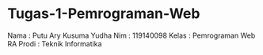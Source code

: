 # Tugas-1-Pemrograman-Web
Nama  : Putu Ary Kusuma Yudha
Nim   : 119140098
Kelas : Pemrograman Web RA
Prodi : Teknik Informatika
